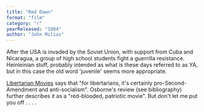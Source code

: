 ```yaml
---
title: "Red Dawn"
format: "film"
category: "r"
yearReleased: "1984"
author: "John Milius"
---
```

After the USA is invaded by the Soviet Union, with support  from Cuba and Nicaragua, a group of high school students fight a guerrilla  resistance. Heinleinian stuff, probably intended as what is these days referred  to as YA, but in this case the old word 'juvenile' seems more appropriate.

 <a href="http://libertarianmovies.net/R/Red-Dawn-1984-.html">Libertarian Movies</a>  says that "for libertarians, it's certainly pro-Second-Amendment and  anti-socialism". Osborne's review (see bibliography) further  describes it as a "red-blooded, patriotic movie". But don't let me put you off .  . . .
  
